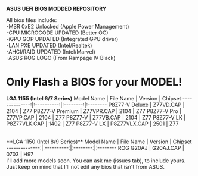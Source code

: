 **ASUS UEFI BIOS MODDED REPOSITORY**

All bios files include:<br />
-MSR 0xE2 Unlocked (Apple Power Management)<br />
-CPU MICROCODE UPDATED (Better OC)<br />
-iGPU GOP UPDATED (Integrated GPU driver)<br />
-LAN PXE UPDATED (Intel/Realtek)<br />
-AHCI/RAID UPDATED (Intel/Marvel)<br />
-ASUS ROG LOGO (From Rampage IV Black)<br />

Only Flash a BIOS for your MODEL!
==================================

**LGA 1155 (Intel 6/7 Series)**
Model Name     | File Name  | Version  | Chipset 
--------------:|:----------:|:--------:|:--------
P8Z77-V Deluxe | Z77VD.CAP  | 2104     | Z77
P8Z77-V Premium | Z77VPR.CAP  | 2104     | Z77
P8Z77-V Pro | Z77VP.CAP  | 2104     | Z77
P8Z77-V | Z77VB.CAP  | 2104     | Z77
P8Z77-V LK | P8Z77VLK.CAP  | 1402     | Z77
P8Z77-V LX | P8Z77VLX.CAP  | 2501     | Z77

<br />
**LGA 1150 (Intel 8/9 Series)**
Model Name     | File Name  | Version  | Chipset 
--------------:|:----------:|:--------:|:--------
ROG G20AJ      | G20AJ.CAP  | 0703     | H97

<br />
I'll add more models soon. You can ask me (issues tab), to include yours.<br />
Just keep on mind that I'll not edit any bios that isn't from ASUS.
